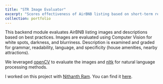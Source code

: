 ```yaml
---
title: "STR Image Evaluator"
excerpt: "Scores effectiveness of AirBNB listing based on short-term rental SEO best practices"
collection: portfolio
---
```


This backend module evaluates AirBNB listing images and descriptions based on best practices. Images are evaluated using Computer Vision for white spots, darkness, and blurriness. Description is examined and graded for grammar, readability, language, and specificity (house amenities, nearby attractions).

We leveraged [openCV](https://opencv.org/) to evaluate the images and [nltk](https://www.nltk.org/) for natural language processing methods.

I worked on this project with [Nithanth Ram](https://github.com/Nithanth). You can find it [here](https://github.com/shahrishabh7/listing-rater-backend).